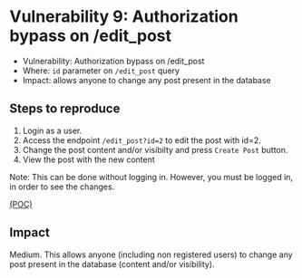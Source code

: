# Vulnerability 9: Authorization bypass on /edit_post

- Vulnerability: Authorization bypass on /edit_post
- Where: `id` parameter on `/edit_post` query
- Impact: allows anyone to change any post present in the database

## Steps to reproduce

1. Login as a user.
2. Access the endpoint `/edit_post?id=2` to edit the post with id=2.
3. Change the post content and/or visibilty and press `Create Post` button.
4. View the post with the new content

Note: This can be done without logging in. However, you must be logged in, in order to see the changes.

[(POC)](vuln9.py)

## Impact

Medium. This allows anyone (including non registered users) to change any post present in the database (content and/or visibility).
